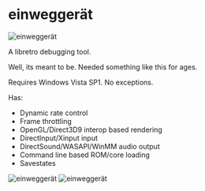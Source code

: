 # einweggerät

![einweggerät](https://rebote.net/linkage/einweg1.PNG)

A libretro debugging tool.

Well, its meant to be. Needed something like this for ages.

Requires Windows Vista SP1. No exceptions.

Has:
* Dynamic rate control
* Frame throttling
* OpenGL/Direct3D9 interop based rendering
* DirectInput/Xinput input
* DirectSound/WASAPI/WinMM audio output
* Command line based ROM/core loading
* Savestates

![einweggerät](https://rebote.net/linkage/einweg2.PNG)
![einweggerät](https://rebote.net/linkage/einweg3.PNG)
